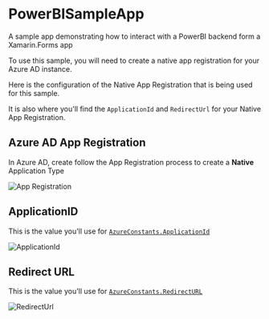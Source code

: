 # PowerBISampleApp

A sample app demonstrating how to interact with a PowerBI backend form a Xamarin.Forms app

To use this sample, you will need to create a native app registration for your Azure AD instance.

Here is the configuration of the Native App Registration that is being used for this sample.

It is also where you'll find the `ApplicationId` and `RedirectUrl` for your Native App Registration.

## Azure AD App Registration

In Azure AD, create follow the App Registration process to create a **Native** Application Type

![App Registration](https://user-images.githubusercontent.com/13558917/51790136-4138fa00-2189-11e9-812a-b6ccd1d0c981.png)

## ApplicationID

This is the value you'll use for [`AzureConstants.ApplicationId`](/PowerBISampleApp/Constants/AzureConstants.cs)

![ApplicationId](https://user-images.githubusercontent.com/13558917/51790135-40a06380-2189-11e9-80d3-a4974b1d6d45.png)

## Redirect URL

This is the value you'll use for [`AzureConstants.RedirectURL`](/PowerBISampleApp/Constants/AzureConstants.cs)

![RedirectUrl](https://user-images.githubusercontent.com/13558917/51790137-4138fa00-2189-11e9-9c0c-5e685f1a9771.png)
